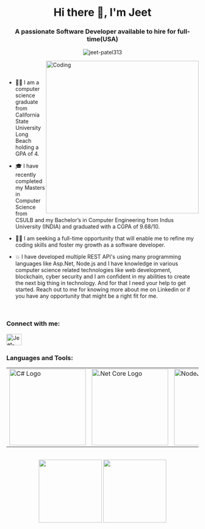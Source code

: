 <h1 align="center">Hi there 👋, I'm Jeet</h1>
<h3 align="center">A passionate Software Developer available to hire for full-time(USA)</h3>

<p align="center"> <img src="https://komarev.com/ghpvc/?username=jeet-patel313&label=Profile%20views&color=0e75b6&style=flat" alt="jeet-patel313" /> </p>

<img align="right" alt="Coding" width="400" src="https://cdn.dribbble.com/users/1162077/screenshots/3848914/programmer.gif" >

<br />
<br />

- 👨‍🎓 I am a computer science graduate from California State University Long Beach holding a GPA of 4.

- 🎓 I have recently completed my Masters in Computer Science from CSULB and my Bachelor’s in Computer Engineering from Indus University (INDIA) and graduated with a CGPA of 9.68/10.

- 👨‍💻 I am seeking a full-time opportunity that will enable me to refine my coding skills and foster my growth as a software developer. 

- 💥 I have developed multiple REST API's using many programming languages like Asp.Net, Node.js and I have knowledge in various computer science related technologies like web development, blockchain, cyber security and I am confident in my abilities to create the next big thing in technology. And for that I need your help to get started. Reach out to me for knowing more about me on Linkedin or if you have any opportunity that might be a right fit for me.

<br />
<h3 align="left">Connect with me:</h3>
<p align="left">
<a href="https://www.linkedin.com/in/jeetpatel313/" target="blank"><img align="center" src="https://cdn.jsdelivr.net/npm/simple-icons@3.0.1/icons/linkedin.svg" alt="Jeet-Patel313" height="30" width="40" /></a>
</p>

<h3 align="left">Languages and Tools:</h3>

<table>
    <tr>  
        <td><img src="https://upload.wikimedia.org/wikipedia/commons/4/4f/Csharp_Logo.png" alt="C# Logo" width="200px"/></td>
        <td><img src="https://upload.wikimedia.org/wikipedia/commons/e/ee/.NET_Core_Logo.svg" alt=".Net Core Logo" width="200px"/></td>
        <td><img src="https://brandeps.com/logo-download/N/Node-JS-logo-vector-01.svg" alt="NodeJS" width="200px"/></td>
        <td><img src="https://brandeps.com/logo-download/C/C++-logo-vector-01.svg" alt="C++" width="200px"/></td>
        <td><img src="https://brandeps.com/logo-download/R/React-logo-vector-01.svg" alt="React" width="200px"/></td>
        <td><img src="https://brandeps.com/logo-download/J/JavaScript-logo-vector-01.svg" alt="JavaScript" width="200px"/></td>
        <td><img src="https://brandeps.com/logo-download/D/Django-CMS-logo-vector-01.svg" alt="JavaScript" width="200px"/></td>
        <td><img src="https://brandeps.com/logo-download/E/ES6-logo-vector-01.svg" alt="JavaScript" width="200px"/></td>  
        <td><img src="https://brandeps.com/logo-download/H/HTML-5-logo-vector-01.svg" alt="JavaScript" width="200px"/></td>    
        <td><img src="https://brandeps.com/logo-download/C/CSS-3-logo-vector-01.svg" alt="JavaScript" width="200px"/></td>
    </tr> 
</table>

<br />

<div align="center">
  <img height="165em" src="https://github-readme-stats.vercel.app/api?username=jeet-patel313&show_icons=true&theme=chartreuse-dark&include_all_commits=true&count_private=true"/>
  <img height="165em" src="https://github-readme-stats.vercel.app/api/top-langs/?username=jeet-patel313&layout=compact&langs_count=7&theme=chartreuse-dark"/>
</div>
